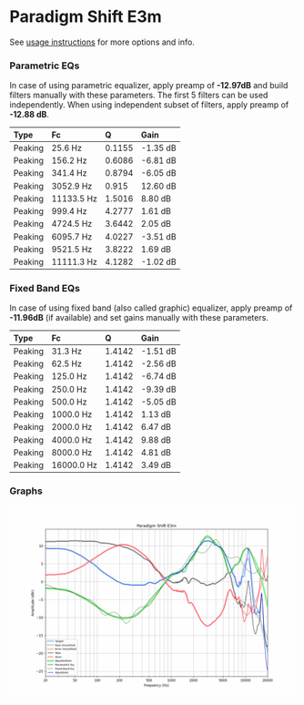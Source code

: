 # Paradigm Shift E3m
See [usage instructions](https://github.com/jaakkopasanen/AutoEq#usage) for more options and info.

### Parametric EQs
In case of using parametric equalizer, apply preamp of **-12.97dB** and build filters manually
with these parameters. The first 5 filters can be used independently.
When using independent subset of filters, apply preamp of **-12.88 dB**.

| Type    | Fc         |      Q | Gain     |
|:--------|:-----------|:-------|:---------|
| Peaking | 25.6 Hz    | 0.1155 | -1.35 dB |
| Peaking | 156.2 Hz   | 0.6086 | -6.81 dB |
| Peaking | 341.4 Hz   | 0.8794 | -6.05 dB |
| Peaking | 3052.9 Hz  | 0.915  | 12.60 dB |
| Peaking | 11133.5 Hz | 1.5016 | 8.80 dB  |
| Peaking | 999.4 Hz   | 4.2777 | 1.61 dB  |
| Peaking | 4724.5 Hz  | 3.6442 | 2.05 dB  |
| Peaking | 6095.7 Hz  | 4.0227 | -3.51 dB |
| Peaking | 9521.5 Hz  | 3.8222 | 1.69 dB  |
| Peaking | 11111.3 Hz | 4.1282 | -1.02 dB |

### Fixed Band EQs
In case of using fixed band (also called graphic) equalizer, apply preamp of **-11.96dB**
(if available) and set gains manually with these parameters.

| Type    | Fc         |      Q | Gain     |
|:--------|:-----------|:-------|:---------|
| Peaking | 31.3 Hz    | 1.4142 | -1.51 dB |
| Peaking | 62.5 Hz    | 1.4142 | -2.56 dB |
| Peaking | 125.0 Hz   | 1.4142 | -6.74 dB |
| Peaking | 250.0 Hz   | 1.4142 | -9.39 dB |
| Peaking | 500.0 Hz   | 1.4142 | -5.05 dB |
| Peaking | 1000.0 Hz  | 1.4142 | 1.13 dB  |
| Peaking | 2000.0 Hz  | 1.4142 | 6.47 dB  |
| Peaking | 4000.0 Hz  | 1.4142 | 9.88 dB  |
| Peaking | 8000.0 Hz  | 1.4142 | 4.81 dB  |
| Peaking | 16000.0 Hz | 1.4142 | 3.49 dB  |

### Graphs
![](./Paradigm%20Shift%20E3m.png)
